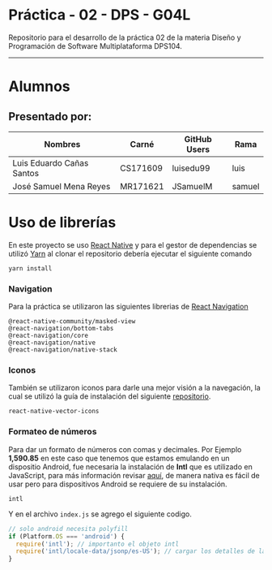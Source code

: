 # Práctica - 02 - DPS - G04L

Repositorio para el desarrollo de la práctica 02 de la materia Diseño y Programación de Software Multiplataforma DPS104.

---

# Alumnos

## Presentado por:

| Nombres                   | Carné    | GitHub Users | Rama   |
| ------------------------- | -------- | ------------ | ------ |
| Luis Eduardo Cañas Santos | CS171609 | luisedu99    | luis   |
| José Samuel Mena Reyes    | MR171621 | JSamuelM     | samuel |

# Uso de librerías

En este proyecto se uso [React Native](https://reactnative.dev/) y para el gestor de dependencias se utilizó [Yarn](https://yarnpkg.com/) al clonar el repositorio debería ejecutar el siguiente comando

```
yarn install
```

### Navigation

Para la práctica se utilizaron las siguientes librerias de [React Navigation](https://reactnavigation.org/)

```
@react-native-community/masked-view
@react-navigation/bottom-tabs
@react-navigation/core
@react-navigation/native
@react-navigation/native-stack
```

### Iconos

También se utilizaron iconos para darle una mejor visión a la navegación, la cual se utilizó la guía de instalación del siguiente [repositorio](https://github.com/oblador/react-native-vector-icons).

```
react-native-vector-icons
```

### Formateo de números

Para dar un formato de números con comas y decimales. Por Ejemplo **1,590.85** en este caso que tenemos que estamos emulando en un dispositio Android, fue necesaria la instalación de **Intl** que es utilizado en JavaScript, para más información revisar [aquí](https://developer.mozilla.org/es/docs/Web/JavaScript/Reference/Global_Objects/Intl), de manera nativa es fácil de usar pero para dispositivos Android se requiere de su instalación.

```
intl
```

Y en el archivo `index.js` se agrego el siguiente codigo.

```javascript
// solo android necesita polyfill
if (Platform.OS === 'android') {
  require('intl'); // importanto el objeto intl
  require('intl/locale-data/jsonp/es-US'); // cargar los detalles de la configuración regional necesarios, por ejemplo, aunque no es necesario para este proyecto.
}
```
